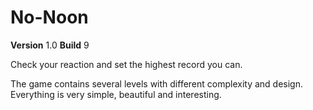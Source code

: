 # No-Noon
**Version** 1.0 **Build** 9

Check your reaction and set the highest record you can.

The game contains several levels with different complexity and design. Everything is very simple, beautiful and interesting.
